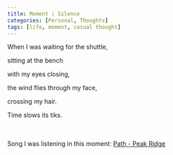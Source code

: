 ```yaml
---
title: Moment | Silence
categories: [Personal, Thoughts]
tags: [life, moment, casual thought]
---
```


When I was waiting for the shuttle,

sitting at the bench

with my eyes closing,

the wind flies through my face,

crossing my hair.

Time slows its tiks.


<div style="height: 20px;"></div>


Song I was listening in this moment: [Path - Peak Ridge](https://music.apple.com/cn/album/path/1661943066?i=1661943067&l=en-GB)